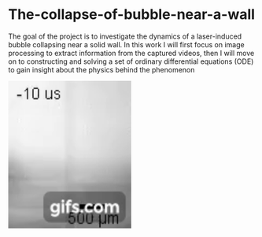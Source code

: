 # The-collapse-of-bubble-near-a-wall
The goal of the project is to investigate the dynamics of a laser-induced bubble collapsing near a solid wall. In this work I will first focus on image processing to extract information from the captured videos, then I will move on to constructing and solving a set of ordinary differential equations (ODE) to gain insight about the physics behind the phenomenon

<img src="https://github.com/dmnguyen92/The-collapse-of-bubble-near-a-wall/blob/master/bubble_collapses.gif" width="250" height="300" />
